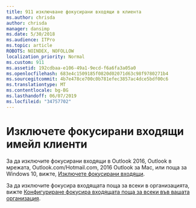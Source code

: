 ```yaml
---
title: 911 изключване фокусирани входящи в клиента
ms.author: chrisda
author: chrisda
manager: dansimp
ms.date: 5/30/2018
ms.audience: ITPro
ms.topic: article
ROBOTS: NOINDEX, NOFOLLOW
localization_priority: Normal
ms.custom: 911
ms.assetid: 192cdbaa-e106-49a1-9ecd-f6a6fa3a05a0
ms.openlocfilehash: 683e4c1509185f0820d02071d63c98f9780271b4
ms.sourcegitcommit: 4b7e478ce700c0b781efec3857ac4dce5bdf00c6
ms.translationtype: MT
ms.contentlocale: bg-BG
ms.lasthandoff: 06/07/2019
ms.locfileid: "34757702"
---
```

# <a name="turn-off-focused-inbox-in-email-clients"></a>Изключете фокусирани входящи имейл клиенти

За да изключите фокусирани входящи в Outlook 2016, Outlook в мрежата, Outlook.com/Hotmail.com, 2016 Outlook за Mac, или поща за Windows 10, вижте, [Изключете фокусирани входящи](https://support.office.com/article/f714d94d-9e63-4217-9ccb-6cb2986aa1b2.aspx).

За да изключите фокусира входящата поща за всеки в организацията, вижте [Конфигуриране фокусира входящата поща за всеки във вашата организация](https://support.office.com/article/613a845c-4b71-41de-b331-acdcf5b6625d.aspx).
